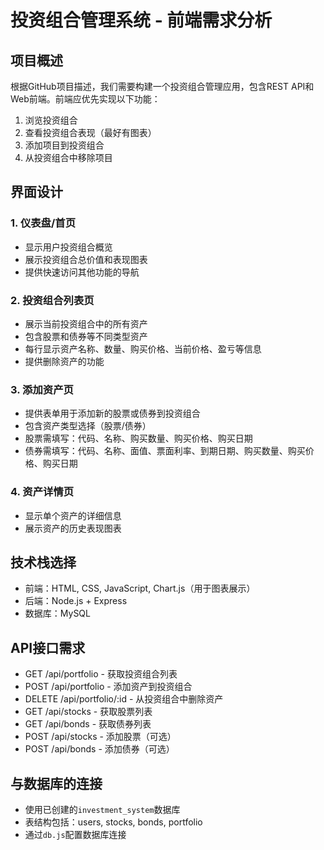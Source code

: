 # 投资组合管理系统 - 前端需求分析

## 项目概述
根据GitHub项目描述，我们需要构建一个投资组合管理应用，包含REST API和Web前端。前端应优先实现以下功能：
1. 浏览投资组合
2. 查看投资组合表现（最好有图表）
3. 添加项目到投资组合
4. 从投资组合中移除项目

## 界面设计
### 1. 仪表盘/首页
- 显示用户投资组合概览
- 展示投资组合总价值和表现图表
- 提供快速访问其他功能的导航

### 2. 投资组合列表页
- 展示当前投资组合中的所有资产
- 包含股票和债券等不同类型资产
- 每行显示资产名称、数量、购买价格、当前价格、盈亏等信息
- 提供删除资产的功能

### 3. 添加资产页
- 提供表单用于添加新的股票或债券到投资组合
- 包含资产类型选择（股票/债券）
- 股票需填写：代码、名称、购买数量、购买价格、购买日期
- 债券需填写：代码、名称、面值、票面利率、到期日期、购买数量、购买价格、购买日期

### 4. 资产详情页
- 显示单个资产的详细信息
- 展示资产的历史表现图表

## 技术栈选择
- 前端：HTML, CSS, JavaScript, Chart.js（用于图表展示）
- 后端：Node.js + Express
- 数据库：MySQL

## API接口需求
- GET /api/portfolio - 获取投资组合列表
- POST /api/portfolio - 添加资产到投资组合
- DELETE /api/portfolio/:id - 从投资组合中删除资产
- GET /api/stocks - 获取股票列表
- GET /api/bonds - 获取债券列表
- POST /api/stocks - 添加股票（可选）
- POST /api/bonds - 添加债券（可选）

## 与数据库的连接
- 使用已创建的`investment_system`数据库
- 表结构包括：users, stocks, bonds, portfolio
- 通过`db.js`配置数据库连接